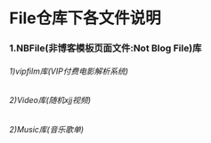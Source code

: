 # File仓库下各文件说明
### 1.NBFile(非博客模板页面文件:Not Blog File)库
###### 1)vipfilm库(VIP付费电影解析系统)
###### 2)Video库(随机xjj视频)
###### 2)Music库(音乐歌单)
